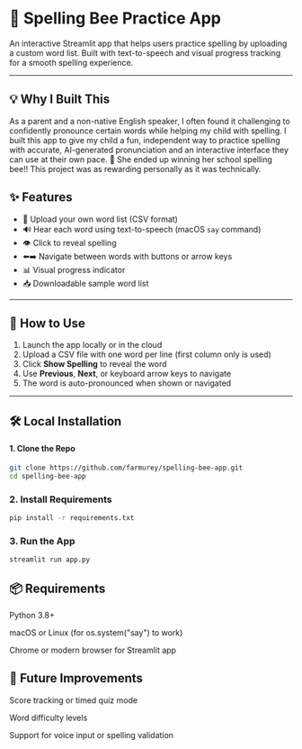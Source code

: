 # 🐝 Spelling Bee Practice App

An interactive Streamlit app that helps users practice spelling by uploading a custom word list. Built with text-to-speech and visual progress tracking for a smooth spelling experience.

---
## 💡 Why I Built This

As a parent and a non-native English speaker, I often found it challenging to confidently pronounce certain words while helping my child with spelling. I built this app to give my child a fun, independent way to practice spelling with accurate, AI-generated pronunciation and an interactive interface they can use at their own pace.
🎉 She ended up winning her school spelling bee!! This project was as rewarding personally as it was technically.

## ✨ Features

- 📁 Upload your own word list (CSV format)
- 🔊 Hear each word using text-to-speech (macOS `say` command)
- 👁️ Click to reveal spelling
- ⬅️➡️ Navigate between words with buttons or arrow keys
- 📊 Visual progress indicator
- 📥 Downloadable sample word list

---

## 📂 How to Use

1. Launch the app locally or in the cloud
2. Upload a CSV file with one word per line (first column only is used)
3. Click **Show Spelling** to reveal the word
4. Use **Previous**, **Next**, or keyboard arrow keys to navigate
5. The word is auto-pronounced when shown or navigated

---

## 🛠 Local Installation

#### 1. Clone the Repo

```bash
git clone https://github.com/farmurey/spelling-bee-app.git
cd spelling-bee-app
```
### 2. Install Requirements

```bash
pip install -r requirements.txt
```

### 3. Run the App

```bash
streamlit run app.py
```
## 📦 Requirements

Python 3.8+

macOS or Linux (for os.system("say") to work)

Chrome or modern browser for Streamlit app

## 🧠 Future Improvements

Score tracking or timed quiz mode

Word difficulty levels

Support for voice input or spelling validation
